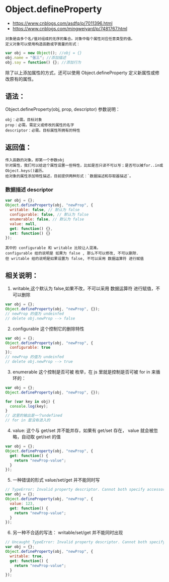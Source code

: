 # Object.defineProperty

- https://www.cnblogs.com/asdfq/p/7011396.html
- https://www.cnblogs.com/mingweiyard/p/7481767.html

```
对象是由多个名/值对组成的无序的集合。对象中每个属性对应任意类型的值。
定义对象可以使用构造函数或字面量的形式：
```

```js
var obj = new Object(); //obj = {}
obj.name = "张三"; //添加描述
obj.say = function() {}; //添加行为
```

除了以上添加属性的方式，还可以使用 Object.defineProperty 定义新属性或修改原有的属性。

## 语法：

Object.defineProperty(obj, prop, descriptor)
参数说明：

```
obj：必需。目标对象
prop：必需。需定义或修改的属性的名字
descriptor：必需。目标属性所拥有的特性
```

## 返回值：

```
传入函数的对象。即第一个参数obj
针对属性，我们可以给这个属性设置一些特性，比如是否只读不可以写；是否可以被for..in或Object.keys()遍历。
给对象的属性添加特性描述，目前提供两种形式：`数据描述和存取器描述`。
```

### 数据描述 descriptor

```js
var obj = {};
Object.defineProperty(obj, "newProp", {
  writable: false, // 默认为 false
  configurable: false, // 默认为 false
  enumerable: false, // 默认为 false
  value: null,
  get: function() {},
  set: function() {}
});
```

```
其中的 configurable 和 writable 比较让人混淆。
configurable 给的说明是 如果为 false , 那么不可以修改, 不可以删除.
但 writable 给的说明是如果设置为 false, 不可以采用 数据运算符 进行赋值
```

## 相关说明：

1. writable,这个默认为 false,如果不改，不可以采用 数据运算符 进行赋值，不可以删除

```js
var obj = {};
Object.defineProperty(obj, "newProp", {});
// newProp 的值为 undeinfed
// delete obj.newProp --> false
```

2. configurable 这个控制它的删除特性

```js
var obj = {};
Object.defineProperty(obj, "newProp", {
  configurable: true
});
// newProp 的值为 undeinfed
// delete obj.newProp --> true
```

3. enumerable 这个控制是否可被 枚举，在 js 里就是控制是否可被 for in 来循环的：

```js
var obj = {};
Object.defineProperty(obj, "newProp", {});

for (var key in obj) {
  console.log(key);
}
// 这里的输出是一个undefined
// for in 是没有进入的
```

4. value: 这个与 get/set 并不能并存，如果有 get/set 存在， value 就会被忽略，自动取 get/set 的值

```js
var obj = {};
Object.defineProperty(obj, "newProp", {
  get: function() {
    return "newProp-value";
  }
});
```

5. 一种错误的形式 value/set/get 并不能同时写
```js
// TypeError: Invalid property descriptor. Cannot both specify accessors and a value or writable attribute
var obj = {};
Object.defineProperty(obj, "newProp", {
  value: 123,
  get: function() {
    return "newProp-value";
  }
});
```

6. 另一种不合适的写法： writable/set/get 并不能同时出现
```js
// Uncaught TypeError: Invalid property descriptor. Cannot both specify accessors and a value or writable attribute,
var obj = {};
Object.defineProperty(obj, "newProp", {
  writable: true,
  get: function() {
    return "newProp-value";
  }
});
```